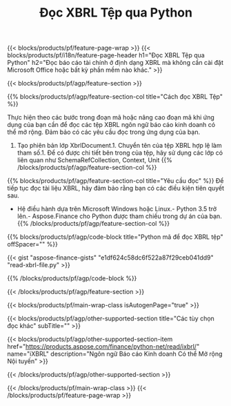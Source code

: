 ﻿---
title: Đọc XBRL Tệp qua Python
description: Mã mẫu để đọc tệp XBRL. Sử dụng mã mẫu API để đọc hàng loạt XBRL tệp trong các ứng dụng dựa trên Python. 
url: /vi/python-net/read/xbrl/
family: finance
platformtag: python
feature: read
informat: XBRL
outformat: 
otherformats: 
---
{{< blocks/products/pf/feature-page-wrap >}}
{{< blocks/products/pf/i18n/feature-page-header h1="Đọc XBRL Tệp qua Python" h2="Đọc báo cáo tài chính ở định dạng XBRL mà không cần cài đặt Microsoft Office hoặc bất kỳ phần mềm nào khác." >}}

{{< blocks/products/pf/agp/feature-section >}}

{{% blocks/products/pf/agp/feature-section-col title="Cách đọc XBRL Tệp" %}}

Thực hiện theo các bước trong đoạn mã hoặc nâng cao đoạn mã khi ứng dụng của bạn cần để đọc các tệp XBRL ngôn ngữ báo cáo kinh doanh có thể mở rộng. Đảm bảo có các yêu cầu đọc trong ứng dụng của bạn.

1. Tạo phiên bản lớp XbrlDocument.1. Chuyển tên của tệp XBRL hợp lệ làm tham số.1. Để có được chi tiết bên trong của tệp, hãy sử dụng các lớp có liên quan như SchemaRefCollection, Context, Unit
{{% /blocks/products/pf/agp/feature-section-col %}}

{{% blocks/products/pf/agp/feature-section-col title="Yêu cầu đọc" %}}
Để tiếp tục đọc tài liệu XBRL, hãy đảm bảo rằng bạn có các điều kiện tiên quyết sau. 
- Hệ điều hành dựa trên Microsoft Windows hoặc Linux.- Python 3.5 trở lên.- Aspose.Finance cho Python được tham chiếu trong dự án của bạn.{{% /blocks/products/pf/agp/feature-section-col %}}

{{% blocks/products/pf/agp/code-block title="Python mã để đọc XBRL tệp" offSpacer="" %}}

{{< gist "aspose-finance-gists" "e1df624c58dc6f522a87f29ceb041dd9" "read-xbrl-file.py" >}}

{{% /blocks/products/pf/agp/code-block %}}

{{< /blocks/products/pf/agp/feature-section >}}

{{< blocks/products/pf/main-wrap-class isAutogenPage="true" >}}

{{< blocks/products/pf/agp/other-supported-section title="Các tùy chọn đọc khác" subTitle="" >}}

{{< blocks/products/pf/agp/other-supported-section-item href="https://products.aspose.com/finance/python-net/read/ixbrl/" name="iXBRL" description="Ngôn ngữ Báo cáo Kinh doanh Có thể Mở rộng Nội tuyến" >}}

{{< /blocks/products/pf/agp/other-supported-section >}}

{{< /blocks/products/pf/main-wrap-class >}}
{{< /blocks/products/pf/feature-page-wrap >}}